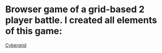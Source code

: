 # Browser game of a grid-based 2 player battle. I created all elements of this game:

[Cybergrid](https://lrgui.itch.io/cybergrid)
